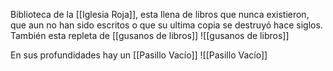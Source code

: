 Biblioteca de la [[Iglesia Roja]], esta llena de libros que nunca existieron, que aun no han sido escritos o que su ultima copia se destruyó hace siglos. También esta repleta de [[gusanos de libros]]
![[gusanos de libros]]

En sus profundidades hay un [[Pasillo Vacío]]
![[Pasillo Vacío]]
